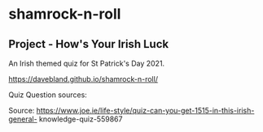 # shamrock-n-roll

## Project - How's Your Irish Luck

An Irish themed quiz for St Patrick's Day 2021.

https://davebland.github.io/shamrock-n-roll/


Quiz Question sources:

Source: https://www.joe.ie/life-style/quiz-can-you-get-1515-in-this-irish-general-
knowledge-quiz-559867
